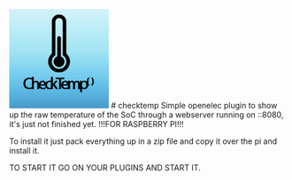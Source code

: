 <img src="https://raw.githubusercontent.com/davidedj10/checktemp/master/plugin.service.checktemp/icon.png" width="180px"/> 
# checktemp
Simple openelec plugin to show up the raw temperature of the SoC through a webserver running on ::8080, it's just not finished yet. !!!FOR RASPBERRY PI!!!

To install it just pack everything up in a zip file and copy it over the pi and install it.

TO START IT GO ON YOUR PLUGINS AND START IT.
